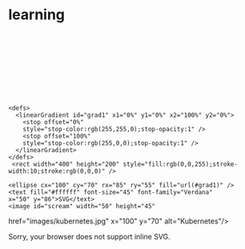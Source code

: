# learning
<html>
<svg height="130" width="500">

    <defs>
      <linearGradient id="grad1" x1="0%" y1="0%" x2="100%" y2="0%">
        <stop offset="0%"
        style="stop-color:rgb(255,255,0);stop-opacity:1" />
        <stop offset="100%"
        style="stop-color:rgb(255,0,0);stop-opacity:1" />
      </linearGradient>
    </defs>
     <rect width="400" height="200" style="fill:rgb(0,0,255);stroke-width:10;stroke:rgb(0,0,0)" />
 <!--   <img fill="#ffffff" id="scream" width="50" height="45"
src="images/kubernetes.jpg"  x="100" y="70" alt="Kubernetes"/> --> 
    <ellipse cx="100" cy="70" rx="85" ry="55" fill="url(#grad1)" />
    <text fill="#ffffff" font-size="45" font-family="Verdana"
    x="50" y="86">SVG</text>
    <image id="scream" width="50" height="45"
href="images/kubernetes.jpg"  x="100" y="70" alt="Kubernetes"/>
    
  Sorry, your browser does not support inline SVG.
  </svg>
  </html>